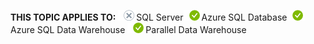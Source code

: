<Token>**THIS TOPIC APPLIES TO:** ![no](media/no.png)SQL Server![yes](media/yes.png)Azure SQL Database![yes](media/yes.png)Azure SQL Data Warehouse ![yes](media/yes.png)Parallel Data Warehouse </Token>
